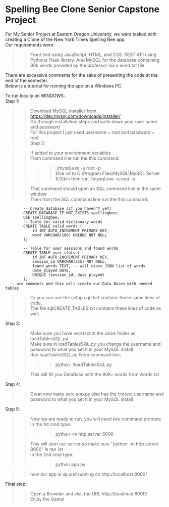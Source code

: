 # Spelling Bee Clone Senior Capstone Project
  
For My Senior Project at Eastern Oregon University, we were tasked with creating a Clone of the New York Times Spelling Bee app.  
Our requirements were:  
>>Front end using JavaScript, HTML, and CSS. 
>>REST API using Pythons Flask library.
>>And MySQL for the database containing 80k words provided by the professor via a word.txt file.
  
There are excessive comments for the sake of presenting the code at the end of the semester.  
Below is a tutorial for running the app on a Windows PC.  
  
To run locally on WINDOWS:  
Step 1:  
>>Download MySQL installer from https://dev.mysql.com/downloads/installer/  
>>Go through installation steps and write down your user name and password  
      For this project I just used username = root and password = root  
Step 2:  
  
>>If added to your environment variables  
>>From command line run the this command:  
>>>>.\mysql.exe -u root -p  
>>Else cd to C:\Program Files\MySQL\MySQL Server 8.0\bin
>>then run .\mysql.exe -u root -p  
  
>>That command should open an SQL command line in the same window  
>>Then from the SQL command line run the this command:  
      
            -- Create database (if you haven't yet)  
            CREATE DATABASE IF NOT EXISTS spellingbee;  
            USE spellingbee;  
            -- Table for valid dictionary words  
            CREATE TABLE valid_words (  
                id INT AUTO_INCREMENT PRIMARY KEY,  
                word VARCHAR(100) UNIQUE NOT NULL  
            );  
  
            -- Table for user sessions and found words  
            CREATE TABLE user_stats (  
                id INT AUTO_INCREMENT PRIMARY KEY,  
                session_id VARCHAR(255) NOT NULL,  
                found_words TEXT, -- will store JSON list of words  
                date_played DATE,  
                UNIQUE (session_id, date_played)  
            );  
      -- are comments and this will create our Data Bases with needed tables  
>>Or you can use the setup.sql that contains these same lines of code.  
>>The file sqlCREATE_TABLES.txt contains these lines of code as well.  
  
Step 3:  
>>Make sure you have word.txt in the same folder as loadTablesSQL.py  
>>Make sure in loadTablesSQL.py you change the username and password to what you set it in your MySQL install  
>>Run loadTablesSQL.py
>>From command line:
>>>> python ./loadTablesSQL.py
   
>>This will fill you DataBase with the 80K+ words from words.txt  
  
Step 4:  
>>Great now make sure app.py also has the correct username and password to what you set it in your MySQL install  
  
Step 5:  
>>Now we are ready to run, you will need two command prompts  
>>In the 1st cmd type:  
>>>>python -m http.server 8000
  
>>This will start our server so make sure "python -m http.server 8000" is ran 1st  
>>In the 2nd cmd type:  
>>>>python app.py
  
>>now our app is up and running on http://localhost:8000/  
      
Final step:  
>>Open a Browder and visit the URL http://localhost:8000/  
>>Enjoy the Game!  
